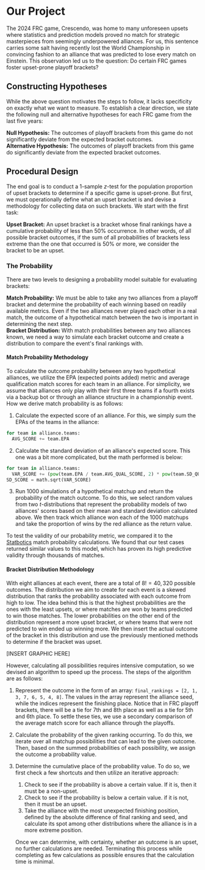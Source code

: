 # Our Project
The 2024 FRC game, Crescendo, was home to many unforeseen upsets where statistics and prediction models proved no match for strategic masterpieces from seemingly underpowered alliances. For us, this sentence carries some salt having recently lost the World Championship in convincing fashion to an alliance that was predicted to lose every match on Einstein. This observation led us to the question: Do certain FRC games foster upset-prone playoff brackets?

## Constructing Hypotheses
While the above question motivates the steps to follow, it lacks specificity on exactly what we want to measure. To establish a clear direction, we state the following null and alternative hypotheses for each FRC game from the last five years:

**Null Hypothesis:** The outcomes of playoff brackets from this game do not significantly deviate from the expected bracket outcomes. <br/>
**Alternative Hypothesis:** The outcomes of playoff brackets from this game do significantly deviate from the expected bracket outcomes.

## Procedural Design
The end goal is to conduct a 1-sample $z$-test for the population proportion of upset brackets to determine if a specific game is upset-prone. But first, we must operationally define what an upset bracket is and devise a methodology for collecting data on such brackets. We start with the first task:

**Upset Bracket:** An upset bracket is a bracket whose final rankings have a cumulative probability of less than 50% occurrence. In other words, of all possible bracket outcomes, if the sum of all probabilities of brackets less extreme than the one that occurred is 50% or more, we consider the bracket to be an upset.

### The Probability

There are two levels to designing a probability model suitable for evaluating brackets:

**Match Probability:** We must be able to take any two alliances from a playoff bracket and determine the probability of each winning based on readily available metrics. Even if the two alliances never played each other in a real match, the outcome of a hypothetical match between the two is important in determining the next step. <br/>
**Bracket Distribution:** With match probabilities between any two alliances known, we need a way to simulate each bracket outcome and create a distribution to compare the event's final rankings with.

#### Match Probability Methodology
To calculate the outcome probability between any two hypothetical alliances, we utilize the EPA (expected points added) metric and average qualification match scores for each team in an alliance. For simplicity, we assume that alliances only play with their first three teams if a fourth exists via a backup bot or through an alliance structure in a championship event. How we derive match probability is as follows:
1. Calculate the expected score of an alliance. For this, we simply sum the EPAs of the teams in the alliance:
```python
for team in alliance.teams:
  AVG_SCORE += team.EPA
```
2. Calculate the standard deviation of an alliance's expected score. This one was a bit more complicated, but the math performed is below:
```python
for team in alliance.teams:
  VAR_SCORE += (pow(team.EPA / team.AVG_QUAL_SCORE, 2) * pow(team.SD_QUAL_SCORE, 2) / (NUM_QUAL_MATCHES - 1))
SD_SCORE = math.sqrt(VAR_SCORE)
```
3. Run 1000 simulations of a hypothetical matchup and return the probability of the match outcome. To do this, we select random values from two $t$-distributions that represent the probability models of two alliances' scores based on their mean and standard deviation calculated above. We then track which alliance won each of the 1000 matchups and take the proportion of wins by the red alliance as the return value.

To test the validity of our probability metric, we compared it to the [Statbotics](statbotics.io) match probability calculations. We found that our test cases returned similar values to this model, which has proven its high predictive validity through thousands of matches.

#### Bracket Distribution Methodology
With eight alliances at each event, there are a total of $8! = 40,320$ possible outcomes. The distribution we aim to create for each event is a skewed distribution that ranks the probability associated with each outcome from high to low. The idea behind this is that the highest probabilities are the ones with the least upsets, or where matches are won by teams predicted to win those matches. The lower probabilities on the other end of the distribution represent a more upset bracket, or where teams that were not predicted to win ended up winning more. We then insert the actual outcome of the bracket in this distribution and use the previously mentioned methods to determine if the bracket was upset.

[INSERT GRAPHIC HERE]

However, calculating all possibilities requires intensive computation, so we devised an algorithm to speed up the process. The steps of the algorithm are as follows:
1. Represent the outcome in the form of an array: `final_rankings = [2, 1, 3, 7, 6, 5, 4, 8]`. The values in the array represent the alliance seed, while the indices represent the finishing place. Notice that in FRC playoff brackets, there will be a tie for 7th and 8th place as well as a tie for 5th and 6th place. To settle these ties, we use a secondary comparison of the average match score for each alliance through the playoffs.
2. Calculate the probability of the given ranking occurring. To do this, we iterate over all matchup possibilities that can lead to the given outcome. Then, based on the summed probabilities of each possibility, we assign the outcome a probability value.
3. Determine the cumulative place of the probability value. To do so, we first check a few shortcuts and then utilize an iterative approach:
   1. Check to see if the probability is above a certain value. If it is, then it must be a non-upset.
   2. Check to see if the probability is below a certain value. if it is not, then it must be an upset.
   3. Take the alliance with the most unexpected finishing position, defined by the absolute difference of final ranking and seed, and calculate its spot among other distributions where the alliance is in a more extreme position.
   
   Once we can determine, with certainty, whether an outcome is an upset, no further calculations are needed. Terminating this process while completing as few calculations as possible ensures that the calculation time is minimal.
